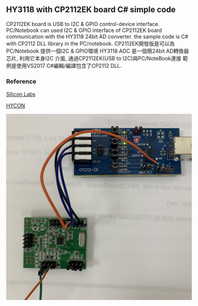 ## HY3118 with CP2112EK board C# simple code
CP2112EK board is USB to I2C & GPIO control-device interface.
PC/Notebook can used I2C & GPIO interface of CP2112EK board communication with the HY3118 24bit AD converter. 
the sample code is C# with CP2112 DLL library in the PC/notebook.
CP2112EK開發版是可以為PC/Notebook 提供一個I2C & GPIO環境
HY3118 ADC 是一個簡24bit AD轉換器芯片, 利用它本身I2C 介面, 通過CP2112EK(USB to I2C)與PC/NoteBook連接
範例是使用VS2017 C#編輯/編譯包含了CP2112 DLL.

### Reference

[Silicon Labs](https://www.silabs.com/documents/public/application-notes/an496-hid-usb-to-smbus-api-specification.pdf)

[HYCON](https://www.hycontek.com/tools/3702)

![picture](/picture.jpg)
